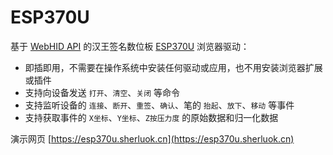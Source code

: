 # ESP370U

基于 [WebHID API](https://developer.mozilla.org/en-US/docs/Web/API/WebHID_API) 的汉王签名数位板 [ESP370U](http://www.signpro.com.cn/en/products/signsmall/sign_370U.html) 浏览器驱动：
- 即插即用，不需要在操作系统中安装任何驱动或应用，也不用安装浏览器扩展或插件
- 支持向设备发送 `打开`、`清空`、`关闭` 等命令
- 支持监听设备的 `连接`、`断开`、`重签`、`确认`、笔的 `抬起`、`放下`、`移动` 等事件
- 支持获取事件的 `X坐标`、`Y坐标`、`Z按压力度` 的原始数据和归一化数据

演示网页 [https://esp370u.sherluok.cn](https://esp370u.sherluok.cn)
